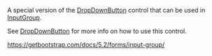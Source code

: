 A special version of the [DropDownButton](~/controls/bootstrap5/DropDownButton) control that can be used in [InputGroup](~/controls/bootstrap5/InputGroup).

See [DropDownButton](~/controls/bootstrap5/DropDownButton) for more info on how to use this control.

<https://getbootstrap.com/docs/5.2/forms/input-group/>
